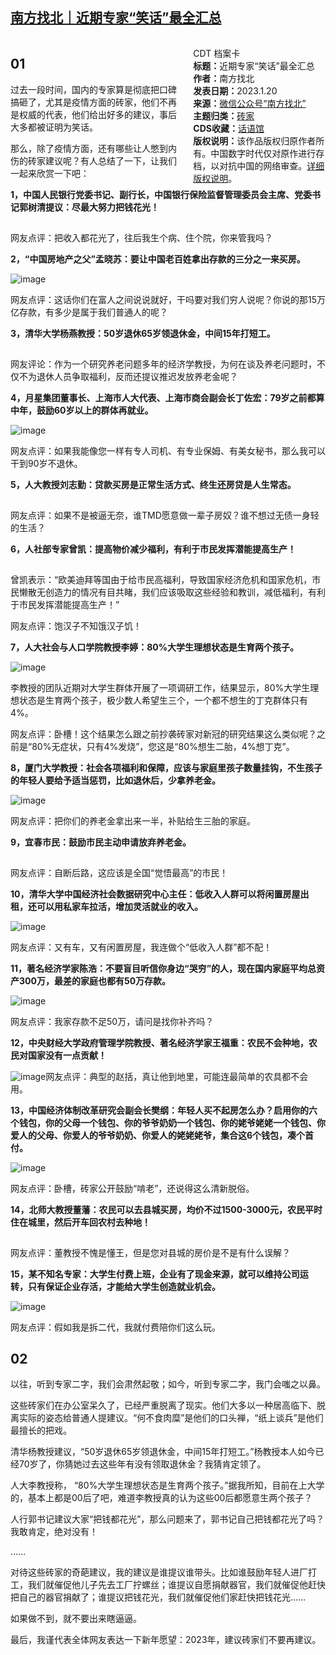 <!--1674275427000-->
[南方找北｜近期专家“笑话”最全汇总](https://chinadigitaltimes.net/chinese/692231.html)
------

<p><img decoding="async" alt="file" data-src="https://chinadigitaltimes.net/chinese/files/2023/01/image-1674272342872.png" class="lazyload" src="data:image/gif;base64,R0lGODlhAQABAAAAACH5BAEKAAEALAAAAAABAAEAAAICTAEAOw=="></p><div style="width:42%;float:right;padding-left:20px"><div class="su-spoiler su-spoiler-style-fancy su-spoiler-icon-chevron-circle" data-scroll-offset="0" data-anchor-in-url="no"><div class="su-spoiler-title" tabindex="0" role="button"><span class="su-spoiler-icon"></span>CDT 档案卡</div><div class="su-spoiler-content su-u-clearfix su-u-trim"><strong>标题：</strong>近期专家“笑话”最全汇总<br><strong>作者：</strong>南方找北<br><strong>发表日期：</strong>2023.1.20<br><strong>来源：</strong><a href="https://mp.weixin.qq.com/s/eBdNGFmstCHdIgiCR6UT3g" target="_blank">微信公众号“南方找北”</a><br><strong>主题归类：</strong><a href="https://chinadigitaltimes.net/chinese/tag/砖家" target="_blank">砖家</a><br><strong>CDS收藏：</strong><a href="https://chinadigitaltimes.net/space/%E8%AF%9D%E8%AF%AD%E9%A6%86" target="_blank" rel="noopener">话语馆</a><br><strong>版权说明：</strong>该作品版权归原作者所有。中国数字时代仅对原作进行存档，以对抗中国的网络审查。<a href="https://chinadigitaltimes.net/chinese/copyright">详细版权说明</a>。</div></div></div><h2>01</h2><p>过去一段时间，国内的专家算是彻底把口碑搞砸了，尤其是疫情方面的砖家，他们不再是权威的代表，他们给出好多的建议，事后大多都被证明为笑话。</p><p>那么，除了疫情方面，还有哪些让人憋到内伤的砖家建议呢？有人总结了一下，让我们一起来欣赏一下吧：</p><p><strong>1，中国人民银行党委书记、副行长，中国银行保险监督管理委员会主席、党委书记郭树清提议：尽最大努力把钱花光！</strong></p><p><img decoding="async" alt="image" data-src="https://chinadigitaltimes.net/chinese/files/2023/01/post-692231-63cb6877eae26.png" class="lazyload" src="data:image/gif;base64,R0lGODlhAQABAAAAACH5BAEKAAEALAAAAAABAAEAAAICTAEAOw=="></p><p>网友点评：把收入都花光了，往后我生个病、住个院，你来管我吗？</p><p><strong>2，“中国房地产之父”孟晓苏：要让中国老百姓拿出存款的三分之一来买房。</strong></p><p><img decoding="async" src="https://chinadigitaltimes.net/chinese/files/2023/01/post-692231-63cb68780226a." alt="image"></p><p>网友点评：这话你们在富人之间说说就好，干吗要对我们穷人说呢？你说的那15万亿存款，有多少是属于我们普通人的呢？</p><p><strong>3，清华大学杨燕教授：50岁退休65岁领退休金，中间15年打短工。</strong></p><p><img decoding="async" alt="image" data-src="https://chinadigitaltimes.net/chinese/files/2023/01/post-692231-63cb687812aea.png" class="lazyload" src="data:image/gif;base64,R0lGODlhAQABAAAAACH5BAEKAAEALAAAAAABAAEAAAICTAEAOw=="></p><p>网友评论：作为一个研究养老问题多年的经济学教授，为何在谈及养老问题时，不仅不为退休人员争取福利，反而还提议推迟发放养老金呢？</p><p><strong>4，月星集团董事长、上海市人大代表、上海市商会副会长丁佐宏：79岁之前都算中年，鼓励60岁以上的群体再就业。</strong></p><p><img decoding="async" src="https://chinadigitaltimes.net/chinese/files/2023/01/post-692231-63cb68781bdf4." alt="image"></p><p>网友点评：如果我能像您一样有专人司机、有专业保姆、有美女秘书，那么我可以干到90岁不退休。</p><p><strong>5，人大教授刘志勤：贷款买房是正常生活方式、终生还房贷是人生常态。</strong></p><p><img decoding="async" alt="image" data-src="https://chinadigitaltimes.net/chinese/files/2023/01/post-692231-63cb687829bb0.png" class="lazyload" src="data:image/gif;base64,R0lGODlhAQABAAAAACH5BAEKAAEALAAAAAABAAEAAAICTAEAOw=="></p><p>网友点评：如果不是被逼无奈，谁TMD愿意做一辈子房奴？谁不想过无债一身轻的生活？</p><p><strong>6，人社部专家曾凯：提高物价减少福利，有利于市民发挥潜能提高生产！</strong></p><p><img decoding="async" alt="image" data-src="https://chinadigitaltimes.net/chinese/files/2023/01/post-692231-63cb687837303.png" class="lazyload" src="data:image/gif;base64,R0lGODlhAQABAAAAACH5BAEKAAEALAAAAAABAAEAAAICTAEAOw=="></p><p>曾凯表示：“欧美迪拜等国由于给市民高福利，导致国家经济危机和国家危机，市民懒散无创造力的情况有目共睹，我们应该吸取这些经验和教训，减低福利，有利于市民发挥潜能提高生产！”</p><p>网友点评：饱汉子不知饿汉子饥！</p><p><strong>7，人大社会与人口学院教授李婷：80%大学生理想状态是生育两个孩子。</strong></p><p><img decoding="async" src="https://chinadigitaltimes.net/chinese/files/2023/01/post-692231-63cb687841bdc." alt="image"></p><p>李教授的团队近期对大学生群体开展了一项调研工作，结果显示，80%大学生理想状态是生育两个孩子，极少数人希望生三个，一个都不想生的丁克群体只有4%。</p><p>网友点评：卧槽！这个结果怎么跟之前抄袭砖家对新冠的研究结果这么类似呢？之前是“80%无症状，只有4%发烧”，您这是“80%想生二胎，4%想丁克”。</p><p><strong>8，厦门大学教授：社会各项福利和保障，应该与家庭里孩子数量挂钩，不生孩子的年轻人要给予适当惩罚，比如退休后，少拿养老金。</strong></p><p><img decoding="async" src="https://chinadigitaltimes.net/chinese/files/2023/01/post-692231-63cb68784abc1." alt="image"></p><p>网友点评：把你们的养老金拿出来一半，补贴给生三胎的家庭。</p><p><strong>9，宜春市民：鼓励市民主动申请放弃养老金。</strong></p><p><img decoding="async" alt="image" data-src="https://chinadigitaltimes.net/chinese/files/2023/01/post-692231-63cb68785d353.png" class="lazyload" src="data:image/gif;base64,R0lGODlhAQABAAAAACH5BAEKAAEALAAAAAABAAEAAAICTAEAOw=="></p><p>网友点评：自断后路，这应该是全国“觉悟最高”的市民！</p><p><strong>10，清华大学中国经济社会数据研究中心主任：低收入人群可以将闲置房屋出租，还可以用私家车拉活，增加灵活就业的收入。</strong></p><p><img decoding="async" src="https://chinadigitaltimes.net/chinese/files/2023/01/post-692231-63cb687866544." alt="image"></p><p>网友点评：又有车，又有闲置房屋，我连做个“低收入人群”都不配！</p><p><strong>11，著名经济学家陈浩：不要盲目听信你身边“哭穷”的人，现在国内家庭平均总资产300万，最差的家庭也都有50万存款。</strong></p><p><img decoding="async" src="https://chinadigitaltimes.net/chinese/files/2023/01/post-692231-63cb68786eeac." alt="image"></p><p>网友点评：我家存款不足50万，请问是找你补齐吗？</p><p><strong>12，中央财经大学政府管理学院教授、著名经济学家王福重：农民不会种地，农民对国家没有一点贡献！</strong></p><p><img decoding="async" src="https://chinadigitaltimes.net/chinese/files/2023/01/post-692231-63cb687878f79." alt="image">网友点评：典型的赵括，真让他到地里，可能连最简单的农具都不会用。</p><p><strong>13，中国经济体制改革研究会副会长樊纲：年轻人买不起房怎么办？启用你的六个钱包，你的父母一个钱包、你的爷爷奶奶一个钱包、你的姥爷姥姥一个钱包、你爱人的父母、你爱人的爷爷奶奶、你爱人的姥姥姥爷，集合这6个钱包，凑个首付。</strong></p><p><img decoding="async" src="https://chinadigitaltimes.net/chinese/files/2023/01/post-692231-63cb687882d83." alt="image"></p><p>网友点评：卧槽，砖家公开鼓励“啃老”，还说得这么清新脱俗。</p><p><strong>14，北师大教授董藩：农民可以去县城买房，均价不过1500-3000元，农民平时住在城里，然后开车回农村去种地！</strong></p><p><img decoding="async" alt="image" data-src="https://chinadigitaltimes.net/chinese/files/2023/01/post-692231-63cb687896af2.png" class="lazyload" src="data:image/gif;base64,R0lGODlhAQABAAAAACH5BAEKAAEALAAAAAABAAEAAAICTAEAOw=="></p><p>网友点评：董教授不愧是懂王，但是您对县城的房价是不是有什么误解？</p><p><strong>15，某不知名专家：大学生付费上班，企业有了现金来源，就可以维持公司运转，只有保证企业存活，才能给大学生创造就业机会。</strong></p><p><img decoding="async" src="https://chinadigitaltimes.net/chinese/files/2023/01/post-692231-63cb6878a0cad." alt="image"></p><p>网友点评：假如我是拆二代，我就付费陪你们这么玩。</p><h2>02</h2><p>以往，听到专家二字，我们会肃然起敬；如今，听到专家二字，我门会嗤之以鼻。</p><p>这些砖家们在办公室呆久了，已经严重脱离了现实。他们大多以一种居高临下、脱离实际的姿态给普通人提建议。“何不食肉糜”是他们的口头禅，“纸上谈兵”是他们最擅长的把戏。</p><p>清华杨教授建议，“50岁退休65岁领退休金，中间15年打短工。”杨教授本人如今已经70岁了，你猜她过去这些年有没有领取退休金？我猜肯定领了。</p><p>人大李教授称， “80%大学生理想状态是生育两个孩子。”据我所知，目前在上大学的，基本上都是00后了吧，难道李教授真的认为这些00后都愿意生两个孩子？</p><p>人行郭书记建议大家“把钱都花光”，那么问题来了，郭书记自己把钱都花光了吗？我敢肯定，绝对没有！</p><p>……</p><p>对待这些砖家的奇葩建议，我的建议是谁提议谁带头。比如谁鼓励年轻人进厂打工，我们就催促他儿子先去工厂拧螺丝；谁提议自愿捐献器官，我们就催促他赶快把自己的器官捐献了；谁提议把钱花光，我们就催促他们家赶快把钱花光……</p><p>如果做不到，就不要出来瞎逼逼。</p><p>最后，我谨代表全体网友表达一下新年愿望：2023年，建议砖家们不要再建议。</p><div class="addtoany_share_save_container addtoany_content addtoany_content_bottom"><div class="a2a_kit a2a_kit_size_32 addtoany_list" data-a2a-url="https://chinadigitaltimes.net/chinese/692231.html" data-a2a-title="南方找北｜近期专家“笑话”最全汇总"><a class="a2a_button_facebook" href="https://www.addtoany.com/add_to/facebook?linkurl=https%3A%2F%2Fchinadigitaltimes.net%2Fchinese%2F692231.html&amp;linkname=%E5%8D%97%E6%96%B9%E6%89%BE%E5%8C%97%EF%BD%9C%E8%BF%91%E6%9C%9F%E4%B8%93%E5%AE%B6%E2%80%9C%E7%AC%91%E8%AF%9D%E2%80%9D%E6%9C%80%E5%85%A8%E6%B1%87%E6%80%BB" title="Facebook" rel="nofollow noopener" target="_blank"></a><a class="a2a_button_twitter" href="https://www.addtoany.com/add_to/twitter?linkurl=https%3A%2F%2Fchinadigitaltimes.net%2Fchinese%2F692231.html&amp;linkname=%E5%8D%97%E6%96%B9%E6%89%BE%E5%8C%97%EF%BD%9C%E8%BF%91%E6%9C%9F%E4%B8%93%E5%AE%B6%E2%80%9C%E7%AC%91%E8%AF%9D%E2%80%9D%E6%9C%80%E5%85%A8%E6%B1%87%E6%80%BB" title="Twitter" rel="nofollow noopener" target="_blank"></a><a class="a2a_button_telegram" href="https://www.addtoany.com/add_to/telegram?linkurl=https%3A%2F%2Fchinadigitaltimes.net%2Fchinese%2F692231.html&amp;linkname=%E5%8D%97%E6%96%B9%E6%89%BE%E5%8C%97%EF%BD%9C%E8%BF%91%E6%9C%9F%E4%B8%93%E5%AE%B6%E2%80%9C%E7%AC%91%E8%AF%9D%E2%80%9D%E6%9C%80%E5%85%A8%E6%B1%87%E6%80%BB" title="Telegram" rel="nofollow noopener" target="_blank"></a><a class="a2a_button_reddit" href="https://www.addtoany.com/add_to/reddit?linkurl=https%3A%2F%2Fchinadigitaltimes.net%2Fchinese%2F692231.html&amp;linkname=%E5%8D%97%E6%96%B9%E6%89%BE%E5%8C%97%EF%BD%9C%E8%BF%91%E6%9C%9F%E4%B8%93%E5%AE%B6%E2%80%9C%E7%AC%91%E8%AF%9D%E2%80%9D%E6%9C%80%E5%85%A8%E6%B1%87%E6%80%BB" title="Reddit" rel="nofollow noopener" target="_blank"></a><a class="a2a_button_whatsapp" href="https://www.addtoany.com/add_to/whatsapp?linkurl=https%3A%2F%2Fchinadigitaltimes.net%2Fchinese%2F692231.html&amp;linkname=%E5%8D%97%E6%96%B9%E6%89%BE%E5%8C%97%EF%BD%9C%E8%BF%91%E6%9C%9F%E4%B8%93%E5%AE%B6%E2%80%9C%E7%AC%91%E8%AF%9D%E2%80%9D%E6%9C%80%E5%85%A8%E6%B1%87%E6%80%BB" title="WhatsApp" rel="nofollow noopener" target="_blank"></a><a class="a2a_button_email" href="https://www.addtoany.com/add_to/email?linkurl=https%3A%2F%2Fchinadigitaltimes.net%2Fchinese%2F692231.html&amp;linkname=%E5%8D%97%E6%96%B9%E6%89%BE%E5%8C%97%EF%BD%9C%E8%BF%91%E6%9C%9F%E4%B8%93%E5%AE%B6%E2%80%9C%E7%AC%91%E8%AF%9D%E2%80%9D%E6%9C%80%E5%85%A8%E6%B1%87%E6%80%BB" title="Email" rel="nofollow noopener" target="_blank"></a><a class="a2a_button_copy_link" href="https://www.addtoany.com/add_to/copy_link?linkurl=https%3A%2F%2Fchinadigitaltimes.net%2Fchinese%2F692231.html&amp;linkname=%E5%8D%97%E6%96%B9%E6%89%BE%E5%8C%97%EF%BD%9C%E8%BF%91%E6%9C%9F%E4%B8%93%E5%AE%B6%E2%80%9C%E7%AC%91%E8%AF%9D%E2%80%9D%E6%9C%80%E5%85%A8%E6%B1%87%E6%80%BB" title="Copy Link" rel="nofollow noopener" target="_blank"></a><a class="a2a_dd addtoany_share_save addtoany_share" href="https://www.addtoany.com/share"></a></div></div>
